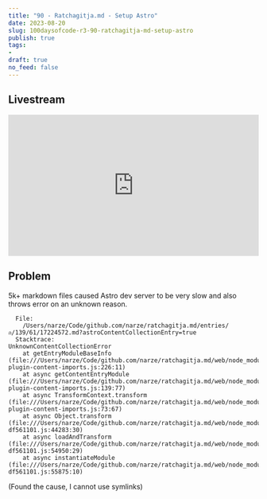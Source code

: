 ```yaml
---
title: "90 - Ratchagitja.md - Setup Astro"
date: 2023-08-20
slug: 100daysofcode-r3-90-ratchagitja-md-setup-astro
publish: true
tags:
- 
draft: true
no_feed: false
---
```


## Livestream

<iframe width="100%" style="aspect-ratio: 16 / 9;" src="https://www.youtube.com/embed/3XK3ZSZM7bI" title="YouTube video player" frameborder="0" allow="accelerometer; autoplay; clipboard-write; encrypted-media; gyroscope; picture-in-picture; web-share" allowfullscreen></iframe>

## Problem

5k+ markdown files caused Astro dev server to be very slow and also throws error on an unknown reason. 

```
  File:
    /Users/narze/Code/github.com/narze/ratchagitja.md/entries/ก/139/61/17224572.md?astroContentCollectionEntry=true
  Stacktrace:
UnknownContentCollectionError
    at getEntryModuleBaseInfo (file:///Users/narze/Code/github.com/narze/ratchagitja.md/web/node_modules/.pnpm/astro@2.10.12/node_modules/astro/dist/content/vite-plugin-content-imports.js:226:11)
    at async getContentEntryModule (file:///Users/narze/Code/github.com/narze/ratchagitja.md/web/node_modules/.pnpm/astro@2.10.12/node_modules/astro/dist/content/vite-plugin-content-imports.js:139:77)
    at async TransformContext.transform (file:///Users/narze/Code/github.com/narze/ratchagitja.md/web/node_modules/.pnpm/astro@2.10.12/node_modules/astro/dist/content/vite-plugin-content-imports.js:73:67)
    at async Object.transform (file:///Users/narze/Code/github.com/narze/ratchagitja.md/web/node_modules/.pnpm/vite@4.4.9/node_modules/vite/dist/node/chunks/dep-df561101.js:44283:30)
    at async loadAndTransform (file:///Users/narze/Code/github.com/narze/ratchagitja.md/web/node_modules/.pnpm/vite@4.4.9/node_modules/vite/dist/node/chunks/dep-df561101.js:54950:29)
    at async instantiateModule (file:///Users/narze/Code/github.com/narze/ratchagitja.md/web/node_modules/.pnpm/vite@4.4.9/node_modules/vite/dist/node/chunks/dep-df561101.js:55875:10)
```

(Found the cause, I cannot use symlinks)
